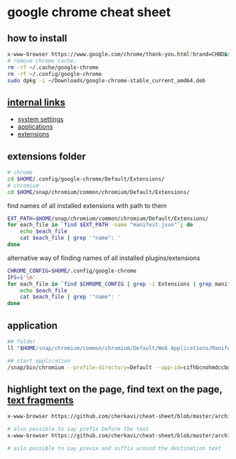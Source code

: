 # google chrome cheat sheet

## how to install 
```sh
x-www-browser https://www.google.com/chrome/thank-you.html?brand=CHBD&statcb=0&installdataindex=empty&defaultbrowser=0
# remove chrome cache: 
rm -rf ~/.cache/google-chrome
rm -rf ~/.config/google-chrome
sudo dpkg -i ~/Downloads/google-chrome-stable_current_amd64.deb
```

## [internal links](chrome://chrome-urls/)
* [system settings ](chrome://system/)  
* [applications](chrome://apps/)
* [extensions](chrome://extensions-internals/)

## extensions folder
```sh
# chrome
cd $HOME/.config/google-chrome/Default/Extensions/
# chromium
cd $HOME/snap/chromium/common/chromium/Default/Extensions/
```

find names of all installed extensions with path to them
```sh
EXT_PATH=$HOME/snap/chromium/common/chromium/Default/Extensions/
for each_file in `find $EXT_PATH -name "manifest.json"`; do
    echo $each_file
    cat $each_file | grep '"name": '
done
```

alternative way of finding names of all installed plugins/extensions
```sh
CHROME_CONFIG=$HOME/.config/google-chrome
IFS=$'\n'
for each_file in `find $CHROME_CONFIG | grep -i Extensions | grep manifest.json$`; do
    echo $each_file
    cat $each_file | grep '"name": '
done
```
## application 
```sh
## folder
ll "$HOME/snap/chromium/common/chromium/Default/Web Applications/Manifest Resources/"

## start application
/snap/bin/chromium --profile-directory=Default --app-id=cifhbcnohmdccbgoicgdjpfamggdegmo
```

## highlight text on the page, find text on the page, [text fragments](https://developer.mozilla.org/en-US/docs/Web/Text_fragments)
```sh
x-www-browser https://github.com/cherkavi/cheat-sheet/blob/master/architecture-cheat-sheet.md#:~:text=Architecture cheat sheet&text=Useful links

# also possible to say prefix before the text
x-www-browser https://github.com/cherkavi/cheat-sheet/blob/master/architecture-cheat-sheet.md#:~:text=Postponing,%20about

# aslo possible to say previx and suffix around the destination text

```
